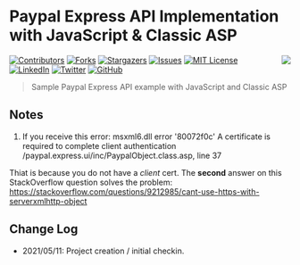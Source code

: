 # Paypal Express API Implementation with JavaScript & Classic ASP

<a href="https://coderpro.net" target="_top"><img src="https://coderpro.net/media/1024/coderpro_logo_rounded_extra-90x90.webp" align="right" /></a>

[![Contributors][contributors-shield]][contributors-url]
[![Forks][forks-shield]][forks-url]
[![Stargazers][stars-shield]][stars-url]
[![Issues][issues-shield]][issues-url]
[![MIT License][license-shield]][license-url]
[![LinkedIn][linkedin-shield]][linkedin-url]
[![Twitter](https://img.shields.io/twitter/url/https/twitter.com/cloudposse.svg?style=social&label=Follow%20%40coderProNet)](https://twitter.com/coderProNet)
[![GitHub](https://img.shields.io/github/followers/coderpros?label=Follow&style=social)](https://github.com/coderpros)

[contributors-shield]: https://img.shields.io/github/contributors/coderpros/paypal-express-api-classic-asp.svg?style=flat-square
[contributors-url]: https://github.com/coderpros/paypal-express-api-classic-asp/graphs/contributors
[forks-shield]: https://img.shields.io/github/forks/coderpros/paypal-express-api-classic-asp?style=flat-square
[forks-url]: https://github.com/coderpros/kickbox-asp/network/members
[stars-shield]: https://img.shields.io/github/stars/coderpros/paypal-express-api-classic-asp.svg?style=flat-square
[stars-url]: https://github.com/coderpros/kickbox-asp/stargazers
[issues-shield]: https://img.shields.io/github/issues/coderpros/paypal-express-api-classic-asp?style=flat-square
[issues-url]: https://github.com/coderpros/paypal-express-api-classic-asp/issues
[license-shield]: https://img.shields.io/github/license/coderpros/paypal-express-api-classic-asp?style=flat-square
[license-url]: https://github.com/coderpros/paypal-express-api-classic-asp/master/LICENSE
[linkedin-shield]: https://img.shields.io/badge/-LinkedIn-black.svg?style=flat-square&logo=linkedin&colorB=555
[linkedin-url]: https://linkedin.com/company/coderpros
[twitter-shield]: https://img.shields.io/twitter/follow/coderpronet?style=social
[twitter-follow-url]: https://img.shields.io/twitter/follow/coderpronet?style=social
[github-shield]: https://img.shields.io/github/followers/coderpros?label=Follow&style=social
[github-follow-url]: https://img.shields.io/twitter/follow/coderpronet?style=social

> Sample Paypal Express API example with JavaScript and Classic ASP

## Notes
1) If you receive this error: 
msxml6.dll error '80072f0c'
A certificate is required to complete client authentication
/paypal.express.ui/inc/PaypalObject.class.asp, line 37

Thiat is because you do not have a *client* cert. 
The **second** answer on this StackOverflow question solves the problem: https://stackoverflow.com/questions/9212985/cant-use-https-with-serverxmlhttp-object

## Change Log
* 2021/05/11: Project creation / initial checkin.
